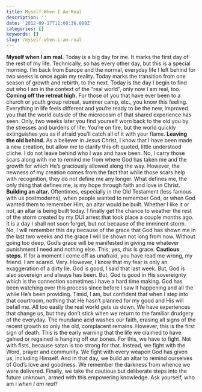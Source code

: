```yaml
---
title: Myself When I Am Real
description: ''
date: '2012-09-17T11:08:36.000Z'
categories: []
keywords: []
slug: /myself-when-i-am-real
---
```

**Myself when I am real.** Today is a big day for me. It marks the first day of the rest of my life. Technically, so has every other day, but this is a special morning. I’m back from Europe and the normal, everyday life I left behind for two weeks is once again my reality. Today marks the transition from one season of growth and rebirth, to the next. Today is the day I begin to find out who I am in the context of the “real world”, only now I am real, too.
**Coming off the retreat high.** For those of you that have ever been to a church or youth group retreat, summer camp, etc., you know this feeling. Everything in life feels different and you’re ready to be the new, improved you that the world outside of the microcosm of that shared experience has seen. Only, two weeks later you find yourself worn back to the old you by the stresses and burdens of life. You’re on fire, but the world quickly extinguishes you as if afraid you’ll catch all of it with your flame.
**Leaving the old behind.** As a believer in Jesus Christ, I know that I have been made a new creation, but allow me to clarify this oft quoted, little understood cliche. I do not leave behind who I was and have been. No, I carry those scars along with me to remind me from where God has taken me and the growth for which He’s graciously allowed along the way. However, the newness of my creation comes from the fact that while those scars help with recognition, they do not define me any longer. What defines me, the _only_ thing that defines me, is my hope through faith and love in Christ.
**Building an altar.** Oftentimes, especially in the Old Testament (less famous with us postmoderns), when people wanted to remember God, or when God wanted them to remember Him, an altar would be built. Whether I like it or not, an altar is being built today. I finally get the chance to weather the rest of the storm created by my DUI arrest that took place a couple months ago. It is a day I shall not soon forget, but not because of the imminent storm. No, I will remember this day because of the grace that God has shown me in the last two weeks and the grace I will be shown not long from now. Without going too deep, God’s grace will be manifested in giving me whatever punishment I need and nothing else. This, yes, _this_ is grace.
**Cautious steps.** If for a moment I come off as unafraid, you have read me wrong, my friend. I am scared. Very. However, I know that my fear is only an exaggeration of a dirty lie. God is good, I said that last week. But, God is also sovereign and always has been. But, God is good in His sovereignty which is the connection sometimes I have a hard time making. God has been watching over this process since before I saw it happening and all the while He’s been providing. Timid, I am, but confident that when I step into that courtroom, nothing that He hasn’t planned for my good and His will befall me.
All too easily the real world gets us down. We have experiences that change us, but they don’t stick when we return to the familiar drudgery of the everyday. The mundane acid washes our faith, erasing all signs of the recent growth so only the old, complacent remains. However, this is the first sign of death. This is the early warning that the life we claimed to have gained or regained is hanging off our bones. For this, we have to fight. Not with fists, because satan is too strong for that. Instead, we fight with the Word, prayer and community. We fight with every weapon God has given us, including Himself. And in that day, we build an altar to remind ourselves of God’s love and goodness. We remember the darkness from whence we were delivered. Finally, we take the cautious but deliberate steps into the future unknown, armed with this empowering knowledge. Ask yourself, who am I _when I am real_?
